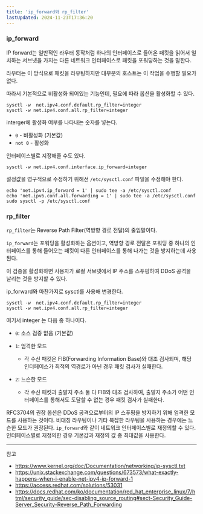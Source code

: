 ```yaml
---
title: 'ip_forward와 rp_filter'
lastUpdated: 2024-11-23T17:36:20
---
```


### ip_forward

IP forward는 일반적인 라우터 동작처럼 하나의 인터페이스로 들어온 패킷을 읽어서 일치하는 서브넷을 가지는 다른 네트워크 인터페이스로 패킷을 포워딩하는 것을 말한다.

라우터는 이 방식으로 패킷을 라우팅하지만 대부분의 호스트는 이 작업을 수행할 필요가 없다.

따라서 기본적으로 비활성화 되어있는 기능인데, 필요에 따라 옵션을 활성화할 수 있다.

```
sysctl -w  net.ipv4.conf.default.rp_filter=integer
sysctl -w net.ipv4.conf.all.rp_filter=integer
```

interger에 활성화 여부를 나타내는 숫자를 넣는다.

- `0` - 비활성화 (기본값)
- `not 0` - 활성화

인터페이스별로 지정해줄 수도 있다.

```
sysctl -w net.ipv4.conf.interface.ip_forward=integer
```

설정값을 영구적으로 수정하기 위해선 `/etc/sysctl.conf` 파일을 수정해야 한다.

```
echo 'net.ipv4.ip_forward = 1' | sudo tee -a /etc/sysctl.conf
echo 'net.ipv6.conf.all.forwarding = 1' | sudo tee -a /etc/sysctl.conf
sudo sysctl -p /etc/sysctl.conf
```

### rp_filter

`rp_filter`는 Reverse Path Filter(역방향 경로 전달)의 줄임말이다.

`ip_forward`는 포워딩을 활성화하는 옵션이고, 역방향 경로 전달은 포워딩 중 하나의 인터페이스를 통해 들어오는 패킷이 다른 인터페이스를 통해 나가는 것을 방지하는데 사용된다.

이 검증을 활성화하면 사용자가 로컬 서브넷에서 IP 주소를 스푸핑하여 DDoS 공격을 날리는 것을 방지할 수 있다.

ip_forward와 마찬가지로 sysctl를 사용해 변경한다.

```
sysctl -w  net.ipv4.conf.default.rp_filter=integer
sysctl -w net.ipv4.conf.all.rp_filter=integer
```

여기서 integer 는 다음 중 하나이다.

- `0`: 소스 검증 없음 (기본값)

- `1`: 엄격한 모드
  - 각 수신 패킷은 FIB(Forwarding Information Base)와 대조 검사되며, 해당 인터페이스가 최적의 역경로가 아닌 경우 패킷 검사가 실패한다.

- `2`: 느슨한 모드
  - 각 수신 패킷과 출발지 주소 둘 다 FIB와 대조 검사하여, 출발지 주소가 어떤 인터페이스를 통해서도 도달할 수 없는 경우 패킷 검사가 실패한다.

RFC3704의 권장 옵션은 DDoS 공격으로부터의 IP 스푸핑을 방지하기 위해 엄격한 모드를 사용하는 것이다. 비대칭 라우팅이나 기타 복잡한 라우팅을 사용하는 경우에는 느슨한 모드가 권장된다.
`ip_forward`와 같이 네트워크 인터페이스별로 재정의할 수 있다. 인터페이스별로 재정의한 경우 기본값과 재정의 값 중 최대값을 사용한다.

---
참고

- <https://www.kernel.org/doc/Documentation/networking/ip-sysctl.txt>
- <https://unix.stackexchange.com/questions/673573/what-exactly-happens-when-i-enable-net-ipv4-ip-forward-1>
- <https://access.redhat.com/solutions/53031>
- <https://docs.redhat.com/ko/documentation/red_hat_enterprise_linux/7/html/security_guide/sec-disabling_source_routing#sect-Security_Guide-Server_Security-Reverse_Path_Forwarding>
